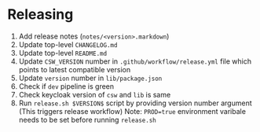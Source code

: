 # Releasing

1. Add release notes (`notes/<version>.markdown`)
1. Update top-level `CHANGELOG.md`
1. Update top-level `README.md`
1. Update `CSW_VERSION` number in `.github/workflow/release.yml` file which points to latest compatible version
1. Update `version` number in `lib/package.json`
1. Check if `dev` pipeline is green
1. Check keycloak version of `csw` and `lib` is same
1. Run `release.sh $VERSION$` script by providing version number argument (This triggers release workflow)
    Note: `PROD=true` environment varibale needs to be set before running `release.sh`
